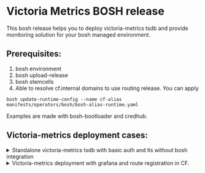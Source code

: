 # Victoria Metrics BOSH release 
This bosh release helps you to deploy victoria-metrics tsdb and provide monitoring solution for your bosh managed environment.
## Prerequisites:
1. bosh environment
2. bosh upload-release 
3. bosh stemcells
4. Able to resolve cf.internal domains to use routing release. You can apply 
```
bosh update-runtime-config --name cf-alias manifests/operators/bosh/bosh-alias-runtime.yaml
```

Examples are made with bosh-bootloader and credhub.

## Victoria-metrics deployment cases:
<details>
      <summary>Standalone victoria-metrics tsdb with basic auth and tls without bosh integration</summary>
               
      bosh -d victoria-metrics deploy manifests/victoria-metrics.yml \
            -o manifests/operators/enable-tls.yml \
            -v domain= \
            -v skip_ssl_verify=true \
            -o manifests/operators/singlevm.yml

* You can use [manifests/operators/gcp_ops.yaml ](https://github.com/VictoriaMetrics/victoriametrics-boshrelease/blob/master/manifests/operators/gcp_ops.yaml) as an example to adjust bosh cloud-config
* domain - wildcard domain added to tls certificate for victoria-metrics UI
      
      bosh -d victoria-metrics deploy manifests/victoria-metrics.yml \
      -o manifests/operators/gcp_ops.yaml \
      -o manifests/operators/enable-tls.yml \
      -v domain= \
      -v skip_ssl_verify=true \
      -o manifests/operators/singlevm.yml
     
Depends on your network configuration you can access victoriametrics UI on https://vm-ip-address:8428/.
- Username - admin
- Password check in credhub with
```bash 
 credhub get --name /bosh/victoria-metrics/victoria_metrics_password
```
</details>

<details>
      <summary>Victoria-metrics deployment with grafana and route registration in CF.</summary>


* Please provide all required variables for command above.
      * bosh_url - bosh director ip address, example 10.0.0.6
      * uaa_bosh_exporter_client_id and secret - Create UAA client for bosh-exporter by applying [manifests/operators/bosh/add-bosh-exporter-uaa-clients.yml ](https://github.com/VictoriaMetrics/victoriametrics-boshrelease/blob/master/manifests/operators/bosh/add-bosh-exporter-uaa-clients.yml) to your bosh director deployment. 
            client_id - ```bosh_exporter```, secret ```bosh int vars/director-vars-store.yml --path=/uaa_bosh_exporter_client_secret --json | jq -rj .Blocks[]``` for secrets stored in vars.
      * bosh_ca_cert - path to bosh CA certificate file. If bbl was used -```eval "$(bbl print-env)" && bbl director-ca-cert > root.ca```
      * metrics_environment - label for your environment, ex. lab
      * uaa_clients_cf_exporter_id/secret and uaa_clients_firehose_exporter_id/secret - UAA clients for cf_exporter and firehose_exporter should be created with [manifests/operators/cf/add-cf-uaa-clients.yml ](https://github.com/VictoriaMetrics/victoriametrics-boshrelease/blob/master/manifests/operators/cf/add-cf-exporter-uaa-clients.yml) ops file applied to your CF deployment. Find secrets with ```credhub find -n cf_exporter``` and ```credhub find -n firehose_exporter```
      * cf_deployment_name - cloudfoundry deployment name. Example cf.
      * system_domain - cloudfoundry system domain. Example sys.example.com
      * nats_certificate and nats_private_key - paths to credhub. Use ```credhub find -n nats_client_cert```


      bosh -d victoria-metrics deploy manifests/victoria-metrics.yml \
            -o manifests/operators/monitor-bosh.yml \
            -v bosh_url= \
            -o manifests/operators/enable-bosh-uaa.yml \
            -o manifests/operators/configure-bosh-exporter-uaa-client-id.yml \
            -v uaa_bosh_exporter_client_id= \
            -v uaa_bosh_exporter_client_secret= \
            --var-file bosh_ca_cert= \
            -v metrics_environment=lab \
            -o manifests/operators/monitor-cf.yml \
            -v uaa_clients_cf_exporter_id=cf_exporter \
            -v uaa_clients_cf_exporter_secret= \
            -v uaa_clients_firehose_exporter_id=firehose_exporter \
            -v uaa_clients_firehose_exporter_secret= \
            -v traffic_controller_external_port=443 \
            -v skip_ssl_verify=true \
            -o manifests/ops.yaml \
            -o manifests/operators/enable-cf-loggregator-v2.yml \
            -v metron_deployment_name=cf \
            -o manifests/operators/enable-cf-route-registrar.yml \
            -v cf_deployment_name= \
            -v system_domain= \
            -v nats_certificate= \
            -v nats_private_key=


You can access grafana UI on https://grafana.system_domain
- Username - admin
- Password check in credhub with
```bash 
 credhub get --name /bosh/victoria-metrics/grafana_password
```

</details>
